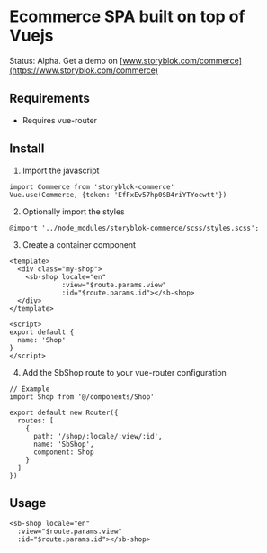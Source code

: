 # Ecommerce SPA built on top of Vuejs

Status: Alpha. Get a demo on [www.storyblok.com/commerce](https://www.storyblok.com/commerce)

## Requirements

* Requires vue-router

## Install

1. Import the javascript

```
import Commerce from 'storyblok-commerce'
Vue.use(Commerce, {token: 'EfFxEv57hp0SB4riYTYocwtt'})
```

2. Optionally import the styles

```
@import '../node_modules/storyblok-commerce/scss/styles.scss';
```

3. Create a container component

```
<template>
  <div class="my-shop">
    <sb-shop locale="en"
             :view="$route.params.view"
             :id="$route.params.id"></sb-shop>
  </div>
</template>

<script>
export default {
  name: 'Shop'
}
</script>
```

4. Add the SbShop route to your vue-router configuration

```
// Example
import Shop from '@/components/Shop'

export default new Router({
  routes: [
    {
      path: '/shop/:locale/:view/:id',
      name: 'SbShop',
      component: Shop
    }
  ]
})
```


## Usage

```
<sb-shop locale="en"
  :view="$route.params.view"
  :id="$route.params.id"></sb-shop>
```
